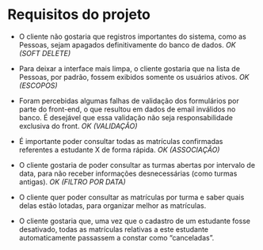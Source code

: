 # Requisitos do projeto

- O cliente não gostaria que registros importantes do sistema, como as Pessoas, sejam apagados definitivamente do banco de dados. _OK (SOFT DELETE)_

- Para deixar a interface mais limpa, o cliente gostaria que na lista de Pessoas, por padrão, fossem exibidos somente os usuários ativos. _OK (ESCOPOS)_

- Foram percebidas algumas falhas de validação dos formulários por parte do front-end, o que resultou em dados de email inválidos no banco. É desejável que essa validação não seja responsabilidade exclusiva do front. _OK (VALIDAÇÃO)_

- É importante poder consultar todas as matrículas confirmadas referentes a estudante X de forma rápida. _OK (ASSOCIAÇÃO)_

- O cliente gostaria de poder consultar as turmas abertas por intervalo de data, para não receber informações desnecessárias (como turmas antigas). _OK (FILTRO POR DATA)_

- O cliente quer poder consultar as matrículas por turma e saber quais delas estão lotadas, para organizar melhor as matrículas.

- O cliente gostaria que, uma vez que o cadastro de um estudante fosse desativado, todas as matrículas relativas a este estudante automaticamente passassem a constar como “canceladas”.
